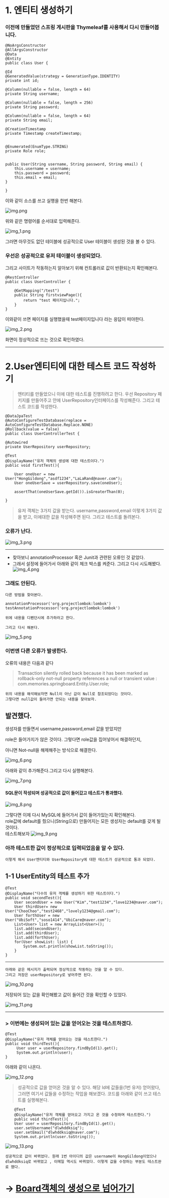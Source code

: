# 1. 엔티티 생성하기

### 이전에 만들었던 스프링 게시판을 Thymeleaf를 사용해서 다시 만들어봅니다.

    @NoArgsConstructor
    @AllArgsConstructor
    @Data
    @Entity
    public class User {

    @Id
    @GeneratedValue(strategy = GenerationType.IDENTITY)
    private int id;

    @Column(nullable = false, length = 64)
    private String username;

    @Column(nullable = false, length = 256)
    private String password;

    @Column(nullable = false, length = 64)
    private String email;

    @CreationTimestamp
    private Timestamp createTimestamp;


    @Enumerated(EnumType.STRING)
    private Role role;


    public User(String username, String password, String email) {
        this.username = username;
        this.password = password;
        this.email = email;
    }

    }

이와 같이 소스를 쓰고 실행을 한번 해본다.

![img.png](img.png)

위와 같은 명령어를 순서대로 입력해준다.

![img_1.png](img_1.png)

그러면 아무것도 없던 테이블에 성공적으로 User 테이블이 생성된 것을 볼 수 있다.


### 우선은 성공적으로 유저 테이블이 생성되었다. 

그리고 사이트가 작동하는지 알아보기 위해 컨트롤러로 값이 반환되는지 확인해본다.

    @RestController
    public class UserController {
    
        @GetMapping("/test")
        public String firstviewPage(){
            return "test 페이지입니다.";
        }
    }


이와같이 쓰면 페이지를 실행했을때 test페이지입니다 라는 응답이 떠야한다.


![img_2.png](img_2.png)

화면이 정상적으로 뜨는 것으로 확인하였다.

---

# 2.User엔티티에 대한 테스트 코드 작성하기

> 엔티티를 만들었으니 이에 대한 테스트를 진행하려고 한다.
> 우선 Repository 패키지를 만들어주고 안에 UserRepository인터페이스를 작성해준다.
> 그리고 테스트 코드를 작성한다.


    @DataJpaTest
    @AutoConfigureTestDatabase(replace = AutoConfigureTestDatabase.Replace.NONE)
    @Rollback(value = false)
    public class UserControllerTest {

    @Autowired
    private UserRepository userRepository;

    @Test
    @DisplayName("유저 객체의 생성에 대한 테스트이다.")
    public void firstTest(){

        User oneUser = new User("HongGildong","asdf1234","LaLaRand@naver.com");
        User oneUserSave = userRepository.save(oneUser);

        assertThat(oneUserSave.getId()).isGreaterThan(0);

    }





> 유저 객체는 3가지 값을 받는다. username,password,email 이렇게 3가지 값을 받고, 이에대한 값을 작성해주면 된다.
> 그리고 테스트를 돌려본다.

### 오류가 난다.

![img_3.png](img_3.png)

--- 

- 찾아보니 annotationProcessor 혹은 Junit과 관련된 오류인 것 같았다.
- 그래서 설정에 들어가서 아래와 같이 체크 박스를 켜준다. 그리고 다시 시도해봤다.
![img_4.png](img_4.png)

### 그래도 안된다.

    다른 방법을 찾아본다.
    
    annotationProcessor('org.projectlombok:lombok')
    testAnnotationProcessor('org.projectlombok:lombok')

    위에 내용을 디펜던시에 추가하라고 한다.

    그리고 다시 해본다.

![img_5.png](img_5.png)

### 이번엔 다른 오류가 발생한다.

오류의 내용은 다음과 같다

> Transaction silently rolled back because it has been marked as rollback-only
> not-null property references a null or transient value : com.memories.springboard.Entity.User.role;

    위의 내용을 해석해보자면 Null이 아닌 값이 Null로 참조되었다는 것이다.
    그렇다면 null값이 들어가면 안되는 내용을 찾아보자.


## 발견했다.

생성자를 만들면서 username,password,email 값을 받았지만 

role은 들어가지가 않은 것이다.
그렇다면 role값을 집어넣어서 해결하던지, 

아니면 Not-null을 해제해주는 방식으로 해결한다.

![img_6.png](img_6.png)

아래와 같이 추가해준다.그리고 다시 실행해본다.

![img_7.png](img_7.png)

#### SQL문이 작성되며 성공적으로 값이 들어갔고 테스트가 통과했다.

![img_8.png](img_8.png)

그렇다면 이제 다시 MySQL에 들어가서 값이 들어가있는지 확인해본다.     
role값에 default를 줬으니(String으로) 만들어지는 모든 생성자는 default를 갖게 될 것이다.   
테스트해보자
![img_9.png](img_9.png)

### 아까 테스트한 값이 정상적으로 입력되었음을 알 수 있다.

    이렇게 해서 User엔티티와 UserRepository에 대한 테스트가 성공적으로 통과 되었다.

## 1-1 UserEntity의 테스트 추가 

    @Test
    @DisplayName("다수의 유저 객체를 생성하기 위한 테스트이다.")
    public void secondTest(){
        User secondUser = new User("Kim","test1234","love1234@naver.com");
        User thirdUser= new User("ChooChoo","test2468","lovely1234@gmail.com");
        User forthUser = new User("UbiSoft","soso1414","UbiCare@naver.com");
        List<User> list = new ArrayList<User>();
        list.add(secondUser);
        list.add(thirdUser);
        list.add(forthUser);
        for(User showList: list) {
            System.out.println(showList.toString());
        }
    }

---
    아래와 같은 메시지가 출력되며 정상적으로 작동하는 것을 알 수 있다.
    그리고 저장은 userRepository로 넣어주면 된다.
![img_10.png](img_10.png)

저장되어 있는 값을 확인해봤고 값이 들어간 것을 확인할 수 있었다.

![img_11.png](img_11.png)

---
### > 이번에는 생성되어 있는 값을 얻어오는 것을 테스트하겠다.
    
    @Test
    @DisplayName("유저 객체를 얻어오는 것을 테스트한다.")
    public void thirdTest(){
         User user = userRepository.findById(1).get();
         System.out.println(user);
    }

아래와 같이 나온다. 

![img_12.png](img_12.png)

> 성공적으로 값을 얻어온 것을 알 수 있다. 해당 Id에 값들을(1번 유저) 얻어왔다,
> 그러면 여기서 값들을 수정하는 작업을 해보겠다. 코드를 아래와 같이 쓰고 테스트를 실행해본다.
        
        @Test
        @DisplayName("유저 객체를 얻어오고 가지고 온 것을 수정하며 테스트한다.")
        public void thirdTest(){
        User user = userRepository.findById(1).get();
        user.setUsername("dlwhddksiq");
        user.setEmail("dlwhddksiq@naver.com");
        System.out.println(user.toString());

![img_13.png](img_13.png)

    성공적으로 값이 바뀌었다. 원래 1번 아이디의 값은 username이 HongGildong이었으나 
    dlwhddksiq로 바뀌었고 , 이메일 역시도 바뀌었다. 이렇게 값을 수정하는 부분도 테스트완료 했다.
    
# -> [Board객체의 생성으로 넘어가기](https://github.com/LeeJongAnn/for_Study/blob/master/history/1/1-1/README2.md)

